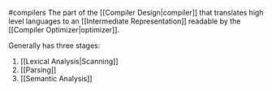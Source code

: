 #compilers
The part of the [[Compiler Design|compiler]] that translates high level languages to an [[Intermediate Representation]] readable by the [[Compiler Optimizer|optimizer]].

Generally has three stages:
1. [[Lexical Analysis|Scanning]]
2. [[Parsing]]
3. [[Semantic Analysis]]